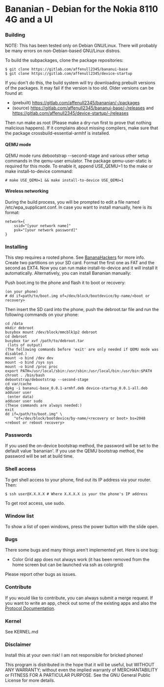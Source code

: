 # Bananian - Debian for the Nokia 8110 4G and a UI
### Building
NOTE: This has been tested only on Debian GNU/Linux. There will
probably be many errors on non-Debian-based GNU/Linux distros.

To build the subpackages, clone the package repositories:

    $ git clone https://gitlab.com/affenull2345/bananui-base
    $ git clone https://gitlab.com/affenull2345/device-startup

If you don't do this, the build system will try downloading prebuilt versions
of the packages. It may fail if the version is too old. Older versions can be
found at:
 * (prebuilt) <https://gitlab.com/affenull2345/bananian/-/packages>
 * (source) <https://gitlab.com/affenull2345/bananui-base/-/releases> and
   <https://gitlab.com/affenull2345/device-startup/-/releases>

Then run make as root (Please make a dry-run first to prove that nothing
malicious happens). If it complains about missing compilers, make sure that
the package crossbuild-essential-armhf is installed.

#### QEMU mode
QEMU mode runs debootstrap --second-stage and various other setup commands in
the qemu-user emulator. The package qemu-user-static is required for this mode.
To enable it, append USE\_QEMU=1 to the make or make install-to-device command:

    # make USE_QEMU=1 && make install-to-device USE_QEMU=1

#### Wireless networking
During the build process, you will be prompted to edit a file named
/etc/wpa\_supplicant.conf. In case you want to install manually, here is its
format:

    network={
        ssid="[your network name]"
        psk="[your network password]"
    }

### Installing
This step requires a rooted phone. See
[BananaHackers](https://sites.google.com/view/bananahackers/root) for more info.
Create two partitions on your SD card. Format the first one as FAT and the
second as EXT4.
Now you can run make install-to-device and it will install it automatically.
Alternatively, you can install Bananian manually:

Push boot.img to the phone and flash it to boot or recovery:

    (on your phone)
    # dd if=path/to/boot.img of=/dev/block/bootdevice/by-name/<boot or recovery>

Then insert the SD card into the phone, push the debroot.tar file and run the
following commands on your phone:

    cd /data
    mkdir debroot
    busybox mount /dev/block/mmcblk1p2 debroot
    cd debroot
    busybox tar xvf /path/to/debroot.tar
     (lots of output)
    (The following commands before 'exit' are only needed if QEMU mode was
    disabled.)
    mount -o bind /dev dev
    mount -o bind /sys sys
    mount -o bind /proc proc
    export PATH=/usr/local/sbin:/usr/sbin:/usr/local/bin:/usr/bin:$PATH
    chroot . /bin/bash
    debootstrap/debootstrap --second-stage
    cd var/cache
    dpkg -i bananui-base_0.0.1-armhf.deb device-startup_0.0.1-all.deb
    adduser user
     (enter data)
    adduser user sudo
    (These commands are always needed:)
    exit
    dd if=/path/to/boot.img" \
		"of=/dev/block/bootdevice/by-name/<recovery or boot> bs=2048
    <reboot or reboot recovery>

### Passwords

If you used the on-device bootstrap method, the password will be set to
the default value 'bananian'.
If you use the QEMU bootstrap method, the password will be set at build time.

### Shell access
To get shell access to your phone, find out its IP address via your router. Then:

    $ ssh user@X.X.X.X # Where X.X.X.X is your the phone's IP address

To get root access, use sudo.

### Window list
To show a list of open windows, press the power button with the slide open.
### Bugs
There some bugs and many things aren't implemented yet.
Here is one bug:
 - Color Grid app does not always work (it has been removed from the home screen
but can be launched via ssh as colorgrid)

Please report other bugs as issues.
### Contribute
If you would like to contribute, you can always submit a merge request.
If you want to write an app, check out some of the existing apps and also the
[Protocol Documentation](https://affenull2345.gitlab.io/bananian/Bananui-Protocol.html).
### Kernel
See KERNEL.md
### Disclaimer
Install this at your own risk! I am not responsible for bricked phones!

This program is distributed in the hope that it will be useful,
but WITHOUT ANY WARRANTY; without even the implied warranty of
MERCHANTABILITY or FITNESS FOR A PARTICULAR PURPOSE.  See the
GNU General Public License for more details.
